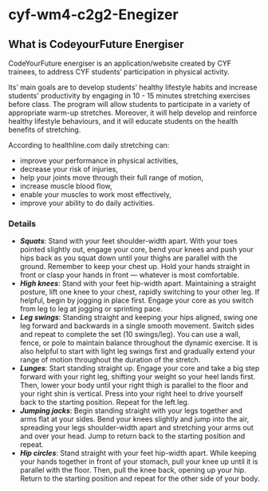 # cyf-wm4-c2g2-Enegizer

## What is CodeyourFuture Energiser
CodeYourFuture energiser is an application/website created by CYF trainees, to address CYF students’ participation in physical activity.

Its’ main goals are to develop students' healthy lifestyle habits and increase students' productivity by engaging in 10 - 15 minutes stretching exercises before class.
The program will allow students to participate in a variety of appropriate warm-up stretches. Moreover, it will help develop and reinforce healthy lifestyle behaviours, and it will educate students on the health benefits of stretching. 

According to healthline.com daily stretching can:
- improve your performance in physical activities,
- decrease your risk of injuries, 
- help your joints move through their full range of motion, 
- increase muscle blood flow, 
- enable your muscles to work most effectively,
- improve your ability to do daily activities.
  
### Details
- ***Squats***: Stand with your feet shoulder-width apart. With your toes pointed slightly out, engage your core, bend your knees and push your hips back as you squat down until your thighs are parallel with the ground. Remember to keep your chest up. Hold your hands straight in front or clasp your hands in front — whatever is most comfortable.
- ***High knees***: Stand with your feet hip-width apart. Maintaining a straight posture, lift one knee to your chest, rapidly switching to your other leg. If helpful, begin by jogging in place first. Engage your core as you switch from leg to leg at jogging or sprinting pace.
- ***Leg swings***: Standing straight and keeping your hips aligned, swing one leg forward and backwards in a single smooth movement. Switch sides and repeat to complete the set (10 swings/leg). You can use a wall, fence, or pole to maintain balance throughout the dynamic exercise. It is also helpful to start with light leg swings first and gradually extend your range of motion throughout the duration of the stretch.
- ***Lunges***: Start standing straight up. Engage your core and take a big step forward with your right leg, shifting your weight so your heel lands first. Then, lower your body until your right thigh is parallel to the floor and your right shin is vertical. Press into your right heel to drive yourself back to the starting position. Repeat for the left leg.
- ***Jumping jacks***: Begin standing straight with your legs together and arms flat at your sides. Bend your knees slightly and jump into the air, spreading your legs shoulder-width apart and stretching your arms out and over your head. Jump to return back to the starting position and repeat.
- ***Hip circles***: Stand straight with your feet hip-width apart. While keeping your hands together in front of your stomach, pull your knee up until it is parallel with the floor. Then, pull the knee back, opening up your hip. Return to the starting position and repeat for the other side of your body. 



